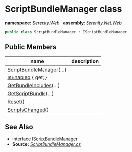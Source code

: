 # ScriptBundleManager class
**namespace:** *[Serenity.Web](../README.md#serenity.web-namespace)*   **assembly**: *[Serenity.Net.Web](../README.md)*

```csharp
public class ScriptBundleManager : IScriptBundleManager
```

## Public Members

| name | description |
| --- | --- |
| [ScriptBundleManager](ScriptBundleManager/ScriptBundleManager.md)(…) |  |
| [IsEnabled](ScriptBundleManager/IsEnabled.md) { get; } |  |
| [GetBundleIncludes](ScriptBundleManager/GetBundleIncludes.md)(…) |  |
| [GetScriptBundle](ScriptBundleManager/GetScriptBundle.md)(…) |  |
| [Reset](ScriptBundleManager/Reset.md)() |  |
| [ScriptsChanged](ScriptBundleManager/ScriptsChanged.md)() |  |

## See Also

* interface [IScriptBundleManager](IScriptBundleManager.md)
* **Source:** *[ScriptBundleManager.cs](https://github.com/serenity-is/Serenity/blob/master/src/Serenity.Net.Web/Mvc/ScriptBundleManager.cs)*